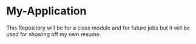 # My-Application
This Repository will be for a class module and for future jobs but it will be used for showing off my own resume.
